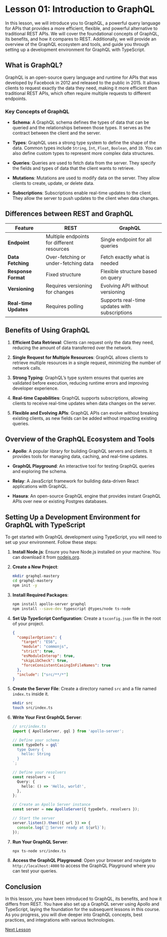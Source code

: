 # Lesson 01: Introduction to GraphQL

In this lesson, we will introduce you to GraphQL, a powerful query language for APIs that provides a more efficient, flexible, and powerful alternative to traditional REST APIs. We will cover the foundational concepts of GraphQL, its benefits, and how it compares to REST. Additionally, we will provide an overview of the GraphQL ecosystem and tools, and guide you through setting up a development environment for GraphQL with TypeScript.

## What is GraphQL?

GraphQL is an open-source query language and runtime for APIs that was developed by Facebook in 2012 and released to the public in 2015. It allows clients to request exactly the data they need, making it more efficient than traditional REST APIs, which often require multiple requests to different endpoints.

### Key Concepts of GraphQL

- **Schema**: A GraphQL schema defines the types of data that can be queried and the relationships between those types. It serves as the contract between the client and the server.
  
- **Types**: GraphQL uses a strong type system to define the shape of the data. Common types include `String`, `Int`, `Float`, `Boolean`, and `ID`. You can also define custom types to represent more complex data structures.

- **Queries**: Queries are used to fetch data from the server. They specify the fields and types of data that the client wants to retrieve.

- **Mutations**: Mutations are used to modify data on the server. They allow clients to create, update, or delete data.

- **Subscriptions**: Subscriptions enable real-time updates to the client. They allow the server to push updates to the client when data changes.

## Differences between REST and GraphQL

| Feature                         | REST                                   | GraphQL                               |
|---------------------------------|----------------------------------------|---------------------------------------|
| **Endpoint**                    | Multiple endpoints for different resources | Single endpoint for all queries       |
| **Data Fetching**              | Over-fetching or under-fetching data   | Fetch exactly what is needed          |
| **Response Format**             | Fixed structure                         | Flexible structure based on query     |
| **Versioning**                  | Requires versioning for changes        | Evolving API without versioning       |
| **Real-time Updates**           | Requires polling                        | Supports real-time updates with subscriptions |

## Benefits of Using GraphQL

1. **Efficient Data Retrieval**: Clients can request only the data they need, reducing the amount of data transferred over the network.

2. **Single Request for Multiple Resources**: GraphQL allows clients to retrieve multiple resources in a single request, minimizing the number of network calls.

3. **Strong Typing**: GraphQL’s type system ensures that queries are validated before execution, reducing runtime errors and improving developer experience.

4. **Real-time Capabilities**: GraphQL supports subscriptions, allowing clients to receive real-time updates when data changes on the server.

5. **Flexible and Evolving APIs**: GraphQL APIs can evolve without breaking existing clients, as new fields can be added without impacting existing queries.

## Overview of the GraphQL Ecosystem and Tools

- **Apollo**: A popular library for building GraphQL servers and clients. It provides tools for managing data, caching, and real-time updates.

- **GraphQL Playground**: An interactive tool for testing GraphQL queries and exploring the schema.

- **Relay**: A JavaScript framework for building data-driven React applications with GraphQL.

- **Hasura**: An open-source GraphQL engine that provides instant GraphQL APIs over new or existing Postgres databases.

## Setting Up a Development Environment for GraphQL with TypeScript

To get started with GraphQL development using TypeScript, you will need to set up your environment. Follow these steps:

1. **Install Node.js**: Ensure you have Node.js installed on your machine. You can download it from [nodejs.org](https://nodejs.org/).

2. **Create a New Project**:
   ```bash
   mkdir graphql-mastery
   cd graphql-mastery
   npm init -y
   ```

3. **Install Required Packages**:
   ```bash
   npm install apollo-server graphql
   npm install --save-dev typescript @types/node ts-node
   ```

4. **Set Up TypeScript Configuration**: Create a `tsconfig.json` file in the root of your project.
   ```json
   {
     "compilerOptions": {
       "target": "ES6",
       "module": "commonjs",
       "strict": true,
       "esModuleInterop": true,
       "skipLibCheck": true,
       "forceConsistentCasingInFileNames": true
     },
     "include": ["src/**/*"]
   }
   ```

5. **Create the Server File**: Create a directory named `src` and a file named `index.ts` inside it.
   ```bash
   mkdir src
   touch src/index.ts
   ```

6. **Write Your First GraphQL Server**:
   ```typescript
   // src/index.ts
   import { ApolloServer, gql } from 'apollo-server';

   // Define your schema
   const typeDefs = gql`
     type Query {
       hello: String
     }
   `;

   // Define your resolvers
   const resolvers = {
     Query: {
       hello: () => 'Hello, world!',
     },
   };

   // Create an Apollo Server instance
   const server = new ApolloServer({ typeDefs, resolvers });

   // Start the server
   server.listen().then(({ url }) => {
     console.log(`🚀 Server ready at ${url}`);
   });
   ```

7. **Run Your GraphQL Server**:
   ```bash
   npx ts-node src/index.ts
   ```

8. **Access the GraphQL Playground**: Open your browser and navigate to `http://localhost:4000` to access the GraphQL Playground where you can test your queries.

## Conclusion

In this lesson, you have been introduced to GraphQL, its benefits, and how it differs from REST. You have also set up a GraphQL server using Apollo and TypeScript, laying the foundation for the subsequent lessons in this course. As you progress, you will dive deeper into GraphQL concepts, best practices, and integrations with various technologies.

[Next Lesson](./02_graphql_basics.md)